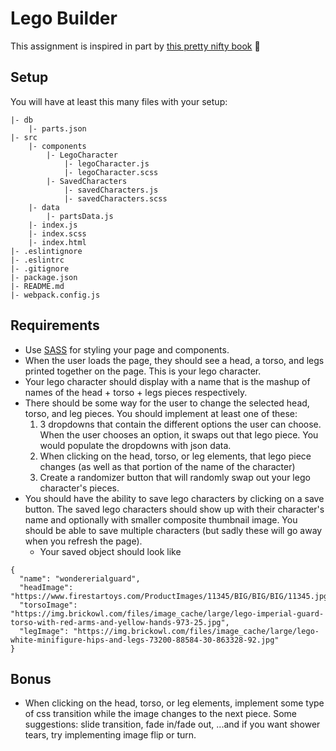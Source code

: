 # Lego Builder

This assignment is inspired in part by [this pretty nifty book](https://www.youtube.com/watch?v=tDnDrO7neUE) 📖

## Setup

You will have at least this many files with your setup:
```
|- db
    |- parts.json
|- src
    |- components
        |- LegoCharacter
            |- legoCharacter.js
            |- legoCharacter.scss
        |- SavedCharacters
            |- savedCharacters.js
            |- savedCharacters.scss
    |- data
        |- partsData.js
    |- index.js
    |- index.scss
    |- index.html
|- .eslintignore
|- .eslintrc
|- .gitignore
|- package.json
|- README.md
|- webpack.config.js
```

## Requirements

- Use [SASS](https://sass-lang.com/guide) for styling your page and components.
- When the user loads the page, they should see a head, a torso, and legs printed together on the page. This is your lego character.
- Your lego character should display with a name that is the mashup of names of the head + torso + legs pieces respectively.
- There should be some way for the user to change the selected head, torso, and leg pieces. You should implement at least one of these:
  1. 3 dropdowns that contain the different options the user can choose. When the user chooses an option, it swaps out that lego piece. You would populate the dropdowns with json data.
  1. When clicking on the head, torso, or leg elements, that lego piece changes (as well as that portion of the name of the character)
  1. Create a randomizer button that will randomly swap out your lego character's pieces.
- You should have the ability to save lego characters by clicking on a save button. The saved lego characters should show up with their character's name and optionally with smaller composite thumbnail image. You should be able to save multiple characters (but sadly these will go away when you refresh the page).
  - Your saved object should look like 
```
{
  "name": "wondererialguard",
  "headImage": "https://www.firestartoys.com/ProductImages/11345/BIG/BIG/BIG/11345.jpg",
  "torsoImage": "https://img.brickowl.com/files/image_cache/large/lego-imperial-guard-torso-with-red-arms-and-yellow-hands-973-25.jpg",
  "legImage": "https://img.brickowl.com/files/image_cache/large/lego-white-minifigure-hips-and-legs-73200-88584-30-863328-92.jpg"
}
```
  
## Bonus

- When clicking on the head, torso, or leg elements, implement some type of css transition while the image changes to the next piece. Some suggestions: slide transition, fade in/fade out, ...and if you want shower tears, try implementing image flip or turn.
